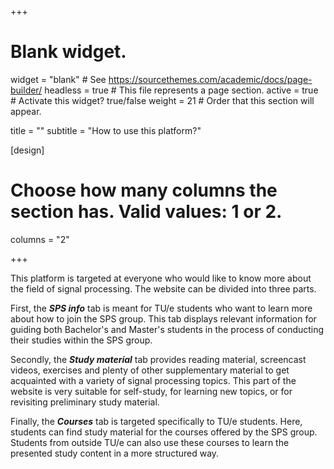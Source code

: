 +++
# Blank widget.
widget = "blank"  # See https://sourcethemes.com/academic/docs/page-builder/
headless = true  # This file represents a page section.
active = true  # Activate this widget? true/false
weight = 21  # Order that this section will appear.

title = ""
subtitle = "How to use this platform?"

[design]
  # Choose how many columns the section has. Valid values: 1 or 2.
  columns = "2"

+++

This platform is targeted at everyone who would like to know more about the field of signal processing. The website can be divided into three parts.

First, the ***SPS info*** tab is meant for TU/e students who want to learn more about how to join the SPS group. This tab displays relevant information for guiding both Bachelor's and Master's students in the process of conducting their studies within the SPS group.

Secondly,  the ***Study material*** tab provides reading material, screencast videos, exercises and plenty of other supplementary material to get acquainted with a variety of signal processing topics. This part of the website is very suitable for self-study, for learning new topics, or for revisiting preliminary study material.

Finally, the ***Courses*** tab is targeted specifically to TU/e students. Here, students can find study material for the courses offered by the SPS group. Students from outside TU/e can also use these courses to learn the presented study content in a more structured way.
